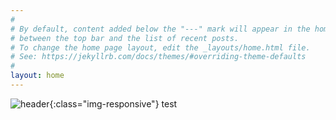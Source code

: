 ```yaml
---
#
# By default, content added below the "---" mark will appear in the home page
# between the top bar and the list of recent posts.
# To change the home page layout, edit the _layouts/home.html file.
# See: https://jekyllrb.com/docs/themes/#overriding-theme-defaults
#
layout: home
---
```

![header](https://live.staticflickr.com/1210/1045042756_3b170b5d34.jpg){:class="img-responsive"}
test